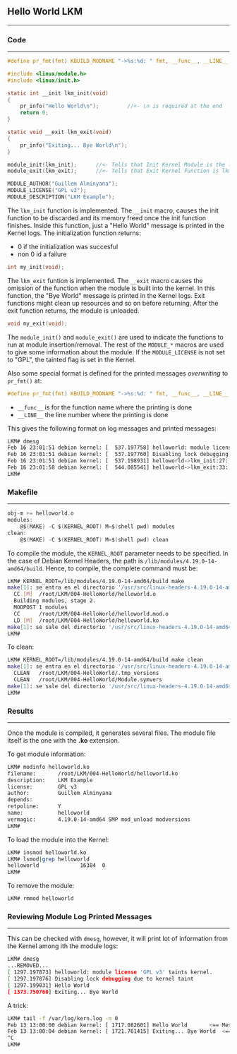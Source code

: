 ## Hello World LKM
---

### Code
---
```c
#define pr_fmt(fmt)	KBUILD_MODNAME "->%s:%d: " fmt, __func__, __LINE__

#include <linux/module.h>
#include <linux/init.h>

static int __init lkm_init(void)
{
	pr_info("Hello World\n");         //<- \n is required at the end
	return 0;
}

static void __exit lkm_exit(void)
{
	pr_info("Exiting... Bye World\n");
}

module_init(lkm_init);		//<- Tells that Init Kernel Module is the lkm_init function
module_exit(lkm_exit);		//<- Tells that Exit Kernel Function is lkm_exit

MODULE_AUTHOR("Guillem Alminyana");
MODULE_LICENSE("GPL v3");
MODULE_DESCRIPTION("LKM Example");
```

The `lkm_init` function is implemented. The `__init` macro, causes the init function to be discarded and its memory freed once the init function finishes. Inside this function, just a "Hello World" message is printed in the Kernel logs. The initialization function returns: 
- 0 if the initialization was succesful
- non 0 id a failure
```c
int my_init(void);
```
The `lkm_exit` funtion is implemented. The `__exit` macro causes the omission of the function when the module is built into the kernel. In this function, the "Bye World" message is printed in the Kernel logs. Exit functions might clean up resources and so on before returning. After the exit function returns, the module is unloaded.
```c
void my_exit(void);
```
The `module_init()` and `module_exit()` are used to indicate the functions to run at module insertion/removal.
The rest of the `MODULE_*` macros are used to give some information about the module. If the `MODULE_LICENSE` is not set to "GPL", the tainted flag is set in the Kernel.

Also some special format is defined for the printed messages _overwriting_ to `pr_fmt()` at:
```c
#define pr_fmt(fmt)	KBUILD_MODNAME "->%s:%d: " fmt, __func__, __LINE__
```
- `__func__` is for the function name where the printing is done
- `__LINE__` the line number where the printing is done

This gives the following format on log messages and printed messages:
```bash
LKM# dmesg
Feb 16 23:01:51 debian kernel: [  537.197758] helloworld: module license 'GPL v3' taints kernel.
Feb 16 23:01:51 debian kernel: [  537.197760] Disabling lock debugging due to kernel taint
Feb 16 23:01:51 debian kernel: [  537.198931] helloworld->lkm_init:27: Hello World
Feb 16 23:01:58 debian kernel: [  544.085541] helloworld->lkm_exit:33: Exiting... Bye World
LKM#
```
### Makefile
---
```c
obj-m += helloworld.o
modules:
	@$(MAKE) -C $(KERNEL_ROOT) M=$(shell pwd) modules
clean:
	@$(MAKE) -C $(KERNEL_ROOT) M=$(shell pwd) clean 
```

To compile the module, the `KERNEL_ROOT` parameter needs to be specified. In the case of Debian Kernel Headers, the path is `/lib/modules/4.19.0-14-amd64/build`. Hence, to compile, the complete command must be:
```bash
LKM# KERNEL_ROOT=/lib/modules/4.19.0-14-amd64/build make
make[1]: se entra en el directorio '/usr/src/linux-headers-4.19.0-14-amd64'
  CC [M]  /root/LKM/004-HelloWorld/helloworld.o
  Building modules, stage 2.
  MODPOST 1 modules
  CC      /root/LKM/004-HelloWorld/helloworld.mod.o
  LD [M]  /root/LKM/004-HelloWorld/helloworld.ko
make[1]: se sale del directorio '/usr/src/linux-headers-4.19.0-14-amd64'
LKM#
```

To clean:
```bash
LKM# KERNEL_ROOT=/lib/modules/4.19.0-14-amd64/build make clean
make[1]: se entra en el directorio '/usr/src/linux-headers-4.19.0-14-amd64'
  CLEAN   /root/LKM/004-HelloWorld/.tmp_versions
  CLEAN   /root/LKM/004-HelloWorld/Module.symvers
make[1]: se sale del directorio '/usr/src/linux-headers-4.19.0-14-amd64'
LKM#
```

### Results
---
Once the module is compiled, it generates several files. The module file itself is the one with the **.ko** extension.

To get module information:
```bash
LKM# modinfo helloworld.ko 
filename:       /root/LKM/004-HelloWorld/helloworld.ko
description:    LKM Example
license:        GPL v3
author:         Guillem Alminyana
depends:        
retpoline:      Y
name:           helloworld
vermagic:       4.19.0-14-amd64 SMP mod_unload modversions 
LKM# 
``` 
To load the module into the Kernel:
```bash
LKM# insmod helloworld.ko 
LKM# lsmod|grep helloworld
helloworld             16384  0
LKM#
```
To remove the module:
```bash
LKM# rmmod helloworld
```
### Reviewing Module Log Printed Messages
---
This can be checked with `dmesg`, however, it will print lot of information from the Kernel among ith the module logs:
```bash
LKM# dmesg
...REMOVED...
[ 1297.197873] helloworld: module license 'GPL v3' taints kernel.
[ 1297.197876] Disabling lock debugging due to kernel taint
[ 1297.199031] Hello World
[ 1373.750760] Exiting... Bye World
```
A trick:
```bash
LKM# tail -f /var/log/kern.log -n 0
Feb 13 13:00:00 debian kernel: [ 1717.082601] Hello World		<== Message when `insmod` the module
Feb 13 13:00:04 debian kernel: [ 1721.761415] Exiting... Bye World	<== Message when `rmmod` the module
^C
LKM#
```
